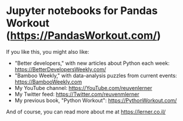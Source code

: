 # Jupyter notebooks for Pandas Workout (https://PandasWorkout.com/)

If you like this, you might also like:

- "Better developers," with new articles about Python each week: https://BetterDevelopersWeekly.com/
- "Bamboo Weekly," with data-analysis puzzles from current events: https://BambooWeekly.com
- My YouTube channel: https://YouTube.com/reuvenlerner
- My Twitter feed: https://Twitter.com/reuvenmlerner
- My previous book, "Python Workout": https://PythonWorkout.com/

And of course, you can read more about me at https://lerner.co.il/
